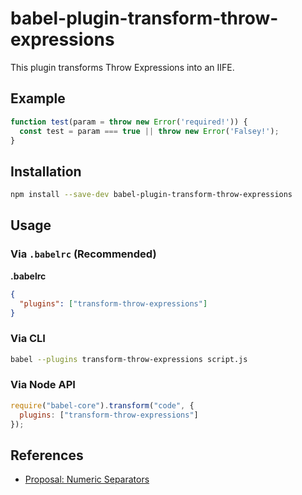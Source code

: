 # babel-plugin-transform-throw-expressions

This plugin transforms Throw Expressions into an IIFE.

## Example

```js
function test(param = throw new Error('required!')) {
  const test = param === true || throw new Error('Falsey!');
}
```

## Installation

```sh
npm install --save-dev babel-plugin-transform-throw-expressions
```

## Usage

### Via `.babelrc` (Recommended)

**.babelrc**

```json
{
  "plugins": ["transform-throw-expressions"]
}
```

### Via CLI

```sh
babel --plugins transform-throw-expressions script.js
```

### Via Node API

```javascript
require("babel-core").transform("code", {
  plugins: ["transform-throw-expressions"]
});
```

## References

* [Proposal: Numeric Separators](https://github.com/tc39/proposal-throw-expressions)
